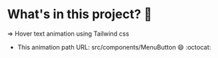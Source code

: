 # What's in this project? :rocket:
=> Hover text animation using Tailwind css
  * This animation path URL: src/components/MenuButton
:smile:  :octocat:


